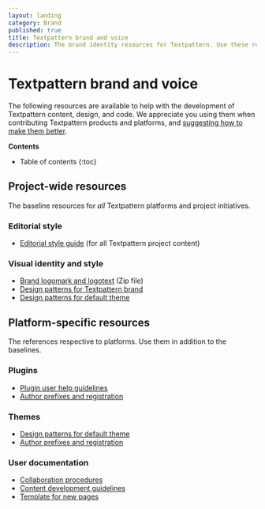 ```yaml
---
layout: landing
category: Brand
published: true
title: Textpattern brand and voice
description: The brand identity resources for Textpattern. Use these resources when producing any written or visual product concerning the software.
---
```


# Textpattern brand and voice

The following resources are available to help with the development of Textpattern content, design, and code. We appreciate you using them when contributing Textpattern products and platforms, and [suggesting how to make them better](https://github.com/textpattern/textpattern.github.io/issues).

**Contents**

* Table of contents
{:toc}

## Project-wide resources

The baseline resources for *all* Textpattern platforms and project initiatives.

### Editorial style

* [Editorial style guide](/brand/editorial-style-guide) (for all Textpattern project content)

### Visual identity and style

* [Brand logomark and logotext](/brand/textpattern-logopack.zip) (Zip file)
* [Design patterns for Textpattern brand](https://design-patterns.textpattern.com/)
* [Design patterns for default theme](https://default-theme.textpattern.com/)

## Platform-specific resources

The references respective to platforms. Use them in addition to the baselines.

### Plugins

* [Plugin user help guidelines](/development/plugin-user-help-guidelines)
* [Author prefixes and registration](/brand/author-prefixes-and-registration)

### Themes

* [Design patterns for default theme](https://default-theme.textpattern.com/)
* [Author prefixes and registration](/brand/author-prefixes-and-registration)

### User documentation

* [Collaboration procedures](/brand/user-docs-collaboration)
* [Content development guidelines](/brand/user-docs-guide)
* [Template for new pages](/brand/user-docs-page-template)
